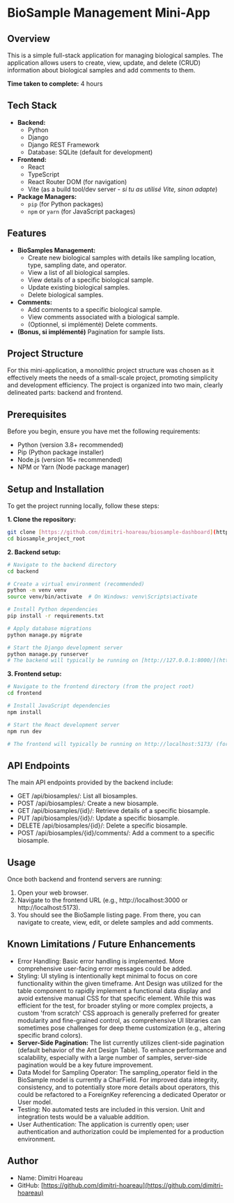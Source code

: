 # BioSample Management Mini-App

## Overview

This is a simple full-stack application for managing biological samples. The application allows users to create, view, update, and delete (CRUD) information about biological samples and add comments to them.

**Time taken to complete:** 4 hours

## Tech Stack

- **Backend:**
  - Python
  - Django
  - Django REST Framework
  - Database: SQLite (default for development)
- **Frontend:**
  - React
  - TypeScript
  - React Router DOM (for navigation)
  - Vite (as a build tool/dev server - _si tu as utilisé Vite, sinon adapte_)
- **Package Managers:**
  - `pip` (for Python packages)
  - `npm` or `yarn` (for JavaScript packages)

## Features

- **BioSamples Management:**
  - Create new biological samples with details like sampling location, type, sampling date, and operator.
  - View a list of all biological samples.
  - View details of a specific biological sample.
  - Update existing biological samples.
  - Delete biological samples.
- **Comments:**
  - Add comments to a specific biological sample.
  - View comments associated with a biological sample.
  - (Optionnel, si implémenté) Delete comments.
- **(Bonus, si implémenté)** Pagination for sample lists.

## Project Structure

For this mini-application, a monolithic project structure was chosen as it effectively meets the needs of a small-scale project, promoting simplicity and development efficiency. The project is organized into two main, clearly delineated parts: backend and frontend.

## Prerequisites

Before you begin, ensure you have met the following requirements:

- Python (version 3.8+ recommended)
- Pip (Python package installer)
- Node.js (version 16+ recommended)
- NPM or Yarn (Node package manager)

## Setup and Installation

To get the project running locally, follow these steps:

**1. Clone the repository:**

```bash
git clone [https://github.com/dimitri-hoareau/biosample-dashboard](https://github.com/dimitri-hoareau/biosample-dashboard)
cd biosample_project_root

```

**2. Backend setup:**

```bash
# Navigate to the backend directory
cd backend

# Create a virtual environment (recommended)
python -m venv venv
source venv/bin/activate  # On Windows: venv\Scripts\activate

# Install Python dependencies
pip install -r requirements.txt

# Apply database migrations
python manage.py migrate

# Start the Django development server
python manage.py runserver
# The backend will typically be running on [http://127.0.0.1:8000/](http://127.0.0.1:8000/)

```

**3. Frontend setup:**

```bash
# Navigate to the frontend directory (from the project root)
cd frontend

# Install JavaScript dependencies
npm install

# Start the React development server
npm run dev

# The frontend will typically be running on http://localhost:5173/ (for Vite)

```

## API Endpoints

The main API endpoints provided by the backend include:

- GET /api/biosamples/: List all biosamples.
- POST /api/biosamples/: Create a new biosample.
- GET /api/biosamples/{id}/: Retrieve details of a specific biosample.
- PUT /api/biosamples/{id}/: Update a specific biosample.
- DELETE /api/biosamples/{id}/: Delete a specific biosample.
- POST /api/biosamples/{id}/comments/: Add a comment to a specific biosample.

## Usage

Once both backend and frontend servers are running:

1. Open your web browser.
2. Navigate to the frontend URL (e.g., http://localhost:3000 or http://localhost:5173).
3. You should see the BioSample listing page. From there, you can navigate to create, view, edit, or delete samples and add comments.

## Known Limitations / Future Enhancements

- Error Handling: Basic error handling is implemented. More comprehensive user-facing error messages could be added.
- Styling: UI styling is intentionally kept minimal to focus on core functionality within the given timeframe. Ant Design was utilized for the table component to rapidly implement a functional data display and avoid extensive manual CSS for that specific element. While this was efficient for the test, for broader styling or more complex projects, a custom 'from scratch' CSS approach is generally preferred for greater modularity and fine-grained control, as comprehensive UI libraries can sometimes pose challenges for deep theme customization (e.g., altering specific brand colors).
- **Server-Side Pagination:** The list currently utilizes client-side pagination (default behavior of the Ant Design Table). To enhance performance and scalability, especially with a large number of samples, server-side pagination would be a key future improvement.
- Data Model for Sampling Operator: The sampling_operator field in the BioSample model is currently a CharField. For improved data integrity, consistency, and to potentially store more details about operators, this could be refactored to a ForeignKey referencing a dedicated Operator or User model.
- Testing: No automated tests are included in this version. Unit and integration tests would be a valuable addition.
- User Authentication: The application is currently open; user authentication and authorization could be implemented for a production environment.

## Author

- Name: Dimitri Hoareau
- GitHub: [https://github.com/dimitri-hoareau](https://github.com/dimitri-hoareau)

